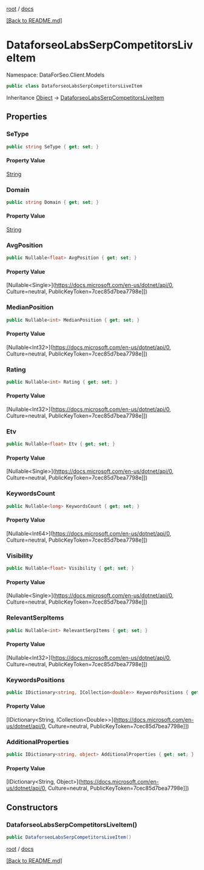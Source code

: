 [root](./../ "root") / [docs](./ "docs")

[[Back to README.md]](./../README.md "[Back to README.md]")

# DataforseoLabsSerpCompetitorsLiveItem

Namespace: DataForSeo.Client.Models

```csharp
public class DataforseoLabsSerpCompetitorsLiveItem
```

Inheritance [Object](https://docs.microsoft.com/en-us/dotnet/api/Object) → [DataforseoLabsSerpCompetitorsLiveItem](./DataforseoLabsSerpCompetitorsLiveItem.md)

## Properties

### **SeType**

```csharp
public string SeType { get; set; }
```

#### Property Value

[String](https://docs.microsoft.com/en-us/dotnet/api/String)<br>

### **Domain**

```csharp
public string Domain { get; set; }
```

#### Property Value

[String](https://docs.microsoft.com/en-us/dotnet/api/String)<br>

### **AvgPosition**

```csharp
public Nullable<float> AvgPosition { get; set; }
```

#### Property Value

[Nullable&lt;Single&gt;](https://docs.microsoft.com/en-us/dotnet/api/0, Culture=neutral, PublicKeyToken=7cec85d7bea7798e]])<br>

### **MedianPosition**

```csharp
public Nullable<int> MedianPosition { get; set; }
```

#### Property Value

[Nullable&lt;Int32&gt;](https://docs.microsoft.com/en-us/dotnet/api/0, Culture=neutral, PublicKeyToken=7cec85d7bea7798e]])<br>

### **Rating**

```csharp
public Nullable<int> Rating { get; set; }
```

#### Property Value

[Nullable&lt;Int32&gt;](https://docs.microsoft.com/en-us/dotnet/api/0, Culture=neutral, PublicKeyToken=7cec85d7bea7798e]])<br>

### **Etv**

```csharp
public Nullable<float> Etv { get; set; }
```

#### Property Value

[Nullable&lt;Single&gt;](https://docs.microsoft.com/en-us/dotnet/api/0, Culture=neutral, PublicKeyToken=7cec85d7bea7798e]])<br>

### **KeywordsCount**

```csharp
public Nullable<long> KeywordsCount { get; set; }
```

#### Property Value

[Nullable&lt;Int64&gt;](https://docs.microsoft.com/en-us/dotnet/api/0, Culture=neutral, PublicKeyToken=7cec85d7bea7798e]])<br>

### **Visibility**

```csharp
public Nullable<float> Visibility { get; set; }
```

#### Property Value

[Nullable&lt;Single&gt;](https://docs.microsoft.com/en-us/dotnet/api/0, Culture=neutral, PublicKeyToken=7cec85d7bea7798e]])<br>

### **RelevantSerpItems**

```csharp
public Nullable<int> RelevantSerpItems { get; set; }
```

#### Property Value

[Nullable&lt;Int32&gt;](https://docs.microsoft.com/en-us/dotnet/api/0, Culture=neutral, PublicKeyToken=7cec85d7bea7798e]])<br>

### **KeywordsPositions**

```csharp
public IDictionary<string, ICollection<double>> KeywordsPositions { get; set; }
```

#### Property Value

[IDictionary&lt;String, ICollection&lt;Double&gt;&gt;](https://docs.microsoft.com/en-us/dotnet/api/0, Culture=neutral, PublicKeyToken=7cec85d7bea7798e]])<br>

### **AdditionalProperties**

```csharp
public IDictionary<string, object> AdditionalProperties { get; set; }
```

#### Property Value

[IDictionary&lt;String, Object&gt;](https://docs.microsoft.com/en-us/dotnet/api/0, Culture=neutral, PublicKeyToken=7cec85d7bea7798e]])<br>

## Constructors

### **DataforseoLabsSerpCompetitorsLiveItem()**

```csharp
public DataforseoLabsSerpCompetitorsLiveItem()
```

[root](./../ "root") / [docs](./ "docs")

[[Back to README.md]](./../README.md "[Back to README.md]")